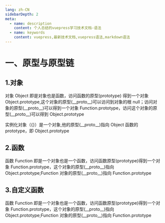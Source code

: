 ```yaml
---
lang: zh-CN
sidebarDepth: 2
meta:
  - name: description
    content: 个人总结的vuepress学习技术文档-语法
  - name: keywords
    content: vuepress,最新技术文档,vuepress语法,markdown语法
---
```


# 一、原型与原型链

## 1.对象

对象 Object 即是对象也是函数，访问函数的原型(prototype) 得到一个对象 Object.prototype,这个对象的原型(\_\_proto\_\_)可以访问到对象的根 null；访问对象的原型(\_\_proto\_\_)可以得到一个对象 Function.prototype，访问这个对象的原型(\_\_proto\_\_)可以得到 Object.prototype

实例化对象（{}）是一个对象,他的原型(\_\_proto\_\_)指向 Object 函数的 prototype，即 Object.prototype

## 2.函数

函数 Function 即是一个对象也是一个函数，访问函数原型(prototype)得到一个对象 Function.prototype，这个对象的原型(\_\_proto\_\_)指向 Object.prototype;Function 对象的原型(\_\_proto\_\_)指向 Function.prototype

## 3.自定义函数

函数 Function 即是一个对象也是一个函数，访问函数原型(prototype)得到一个对象 Function.prototype，这个对象的原型(\_\_proto\_\_)指向 Object.prototype;Function 对象的原型(\_\_proto\_\_)指向 Function.prototype
